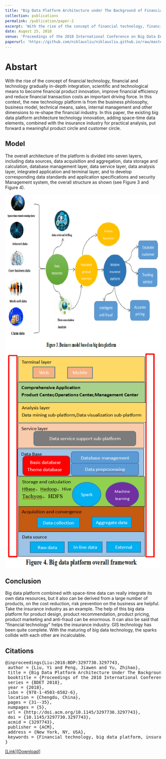 ```yaml
---
title: "Big Data Platform Architecture under The Background of Financial Technology"
collection: publications
permalink: /publication/paper-2
excerpt: 'With the rise of the concept of financial technology, financial and technology gradually in-depth integration, scientific and technological means to become financial product innovation, improve financial efficiency and reduce financial transaction costs an important driving force. In this context, the new technology platform is from the business philosophy, business model, technical means, sales, internal management and other dimensions to re-shape the financial industry. In this paper, the existing big data platform architecture technology innovation, adding space-time data elements, combined with the insurance industry for practical analysis, put forward a meaningful product circle and customer circle.'
date: Augest 25, 2018
venue: 'Proceedings of the 2018 International Conference on Big Data Engineering and Technology'
paperurl: 'https://github.com/niklausliu/niklausliu.github.io/raw/master/files/p31-Liu.pdf'
---
```


# Abstart
With the rise of the concept of financial technology, financial and technology gradually in-depth integration, scientific and technological means to become financial product innovation, improve financial efficiency and reduce financial transaction costs an important driving force. In this context, the new technology platform is from the business philosophy, business model, technical means, sales, internal management and other dimensions to re-shape the financial industry. In this paper, the existing big data platform architecture technology innovation, adding space-time data elements, combined with the insurance industry for practical analysis, put forward a meaningful product circle and customer circle.

## Model
The overall architecture of the platform is divided into seven layers, including data sources, data acquisition and aggregation, data storage and calculation, database management layer, data service layer, data analysis layer, integrated application and terminal layer, and to develop corresponding data standards and application specifications and security Management system, the overall structure as shown (see Figure 3 and Figure 4).

<img src="/images/paper-2-1.png" alt="Business model based on big data platform." title="Business model based on big data platform." width="700" height="500" class="align-center"/>

<img src="/images/paper-2-2.png" alt="Big data platform overall framework." title="Big data platform overall framework." width="500" height="700" class="align-center"/>

## Conclusion
Big data platform combined with space-time data can really integrate its own data resources, but it also can be derived from a large number of products, on the cost reduction, risk prevention on the business are helpful. Take the insurance industry as an example. The help of this big data platform for product design, product recommendation, product pricing, product marketing and anti-fraud can be enormous. It can also be said that "financial technology" helps the insurance industry. GIS technology has been quite complete. With the maturing of big data technology, the sparks collide with each other are incalculable.


## Citations
<pre>
@inproceedings{Liu:2018:BDP:3297730.3297743,
 author = {Liu, Yi and Peng, Jiawen and Yu, Zhihao},
 title = {Big Data Platform Architecture Under The Background of Financial Technology: In The Insurance Industry As An Example},
 booktitle = {Proceedings of the 2018 International Conference on Big Data Engineering and Technology},
 series = {BDET 2018},
 year = {2018},
 isbn = {978-1-4503-6582-6},
 location = {Chengdu, China},
 pages = {31--35},
 numpages = {5},
 url = {http://doi.acm.org/10.1145/3297730.3297743},
 doi = {10.1145/3297730.3297743},
 acmid = {3297743},
 publisher = {ACM},
 address = {New York, NY, USA},
 keywords = {Financial technology, big data platform, insurance industry, platform architecture, time and space data},
} 
</pre>


[[Link]](https://dl.acm.org/citation.cfm?id=3297743)[[Download]](https://dl.acm.org/citation.cfm?id=3297743)

